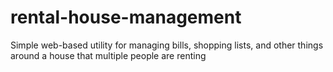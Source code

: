 # rental-house-management
Simple web-based utility for managing bills, shopping lists, and other things around a house that multiple people are renting
